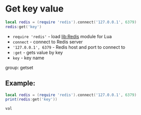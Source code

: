 # Get key value

```lua
local redis = (require 'redis').connect('127.0.0.1', 6379)
redis:get('key')
```

- `require 'redis'` - load [lib:Redis](https://onelinerhub.com/lua-redis/how-to-install-lua-redis-module) module for Lua
- `connect` - connect to Redis server
- `'127.0.0.1', 6379` - Redis host and port to connect to
- `:get` - gets value by key
- `key` - key name

group: getset

## Example: 
```lua
local redis = (require 'redis').connect('127.0.0.1', 6379)
print(redis:get('key'))
```
```
val

```

